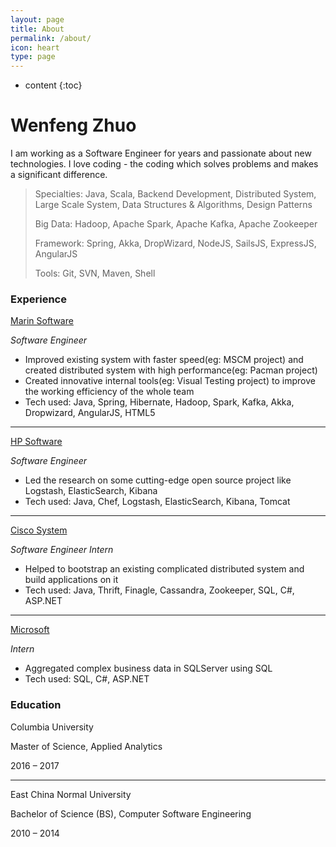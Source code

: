 ```yaml
---
layout: page
title: About
permalink: /about/
icon: heart
type: page
---
```


* content
{:toc}

Wenfeng Zhuo
=======================
I am working as a Software Engineer for years and passionate about new technologies. I love coding - the coding which solves problems and makes a significant difference.

> Specialties: Java, Scala, Backend Development, Distributed System, Large Scale System, Data Structures & Algorithms, Design Patterns
>
> Big Data: Hadoop, Apache Spark, Apache Kafka, Apache Zookeeper
>
> Framework: Spring, Akka, DropWizard, NodeJS, SailsJS, ExpressJS, AngularJS
>
> Tools: Git, SVN, Maven, Shell

### Experience
[Marin Software](http://www.marinsoftware.com)

_Software Engineer_

- Improved existing system with faster speed(eg: MSCM project) and created distributed system with high performance(eg: Pacman project)
- Created innovative internal tools(eg: Visual Testing project) to improve the working efficiency of the whole team
- Tech used: Java, Spring, Hibernate, Hadoop, Spark, Kafka, Akka, Dropwizard, AngularJS, HTML5

---

[HP Software](https://www.hpe.com)

_Software Engineer_

- Led the research on some cutting-edge open source project like Logstash, ElasticSearch, Kibana
- Tech used: Java, Chef, Logstash, ElasticSearch, Kibana, Tomcat

---

[Cisco System](http://www.cisco.com)

_Software Engineer Intern_


- Helped to bootstrap an existing complicated distributed system and build applications on it
- Tech used: Java, Thrift, Finagle, Cassandra, Zookeeper, SQL, C#, ASP.NET

---

[Microsoft](http://www.microsoft.com)

_Intern_

- Aggregated complex business data in SQLServer using SQL
- Tech used: SQL, C#, ASP.NET

### Education
Columbia University

Master of Science, Applied Analytics

2016 – 2017

---

East China Normal University

Bachelor of Science (BS), Computer Software Engineering

2010 – 2014
